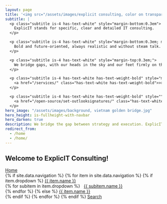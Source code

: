 ```yaml
---
layout: page
title: '<img src="/assets/images/explicit consulting, color on transparent, company and slogan.png" alt="ExplicIT Consulting. We bridge the gap." style="height: 3em; object-fit: contain; margin-left:-0.25em; margin-bottom:0.3em;"><!--ExplicIT Consulting. We bridge the gap.-->'
subtitle: |
  <p class="subtitle is-4 has-text-white" style="margin-bottom:0.3em">
    ExplicIT stands for specific, clear and detailed IT consulting.
  </p>

  <p class="subtitle is-4 has-text-white" style="margin-bottom:0.3em; margin-top:0.3em">
    Bold and future-oriented, always realistic and without steam talk.
  </p>

  <p class="subtitle is-4 has-text-white" style="margin-top:0.3em;">
    We bridge gaps, with our heads in the sky and our feet firmly on the ground.
  </p>

  <p class="subtitle is-4 has-text-white has-text-weight-bold" style="margin-top:1.5em;">
    <a href="/services/" class="has-text-white has-text-weight-bold">>> Which gap can we bridge for you?</a>
  </p>

  <p class="subtitle is-4 has-text-white has-text-weight-bold" style="">
    <a href="/open-source/set-outlooksignatures/" class="has-text-white has-text-weight-bold">>> Set-OutlookSignatures Benefactor Circle add-on</a>
  </p>
hero_image: "/assets/images/background, vietnam golden bridge.jpg"
hero_height: is-fullheight-with-navbar
hero_darken: true
description: We bridge the gap between strategy and execution. ExplicIT stands for specific, clear and detailed IT consulting.
redirect_from:
  - /home
  - /home/
---
```

## Welcome to ExplicIT Consulting!
<div>
  <a href="{{ site.baseurl }}/">Home</a><br>
  {% if site.data.navigation %}
    {% for item in site.data.navigation %}
      {% if item.dropdown %}
        <a href="{{ item.link | relative_url }}">{{ item.name }}</a><br>
        {% for subitem in item.dropdown %}
          &nbsp;&nbsp;<a href="{{ subitem.link | relative_url }}">{{ subitem.name }}</a><br>
        {% endfor %}
      {% else %}
        <a href="{{ item.link | relative_url }}">{{ item.name }}</a><br>
      {% endif %}
    {% endfor %}
  {% endif %}
  <a href="/search"><span class="icon"><i class="fas fa-search"></i></span><span>Search</span></a>
</div>
